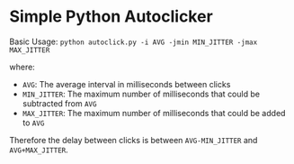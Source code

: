# Simple Python Autoclicker

Basic Usage: `python autoclick.py -i AVG -jmin MIN_JITTER -jmax MAX_JITTER`

where:  
- `AVG`: The average interval in milliseconds between clicks  
- `MIN_JITTER`: The maximum number of milliseconds that could be subtracted from `AVG`  
- `MAX_JITTER`: The maximum number of milliseconds that could be added to `AVG`  

Therefore the delay between clicks is between `AVG-MIN_JITTER` and `AVG+MAX_JITTER`.